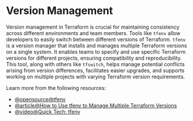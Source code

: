 # Version Management

Version management in Terraform is crucial for maintaining consistency across different environments and team members. Tools like `tfenv` allow developers to easily switch between different versions of Terraform. `tfenv` is a version manager that installs and manages multiple Terraform versions on a single system. It enables teams to specify and use specific Terraform versions for different projects, ensuring compatibility and reproducibility. This tool, along with others like `tfswitch`, helps manage potential conflicts arising from version differences, facilitates easier upgrades, and supports working on multiple projects with varying Terraform version requirements.

Learn more from the following resources:

- [@opensource@tfenv](https://github.com/tfutils/tfenv)
- [@article@How to Use tfenv to Manage Multiple Terraform Versions](https://spacelift.io/blog/tfenv)
- [@video@Quick Tech: tfenv](https://www.youtube.com/watch?v=Smk5PrRPQsU)